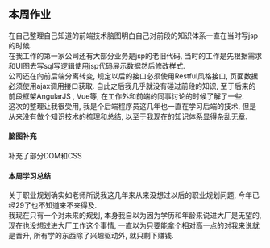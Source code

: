 ## **本周作业**
在自己整理自己知道的前端技术脑图明白自己对前段的知识体系一直在当时写jsp的时候. <br>
在我工作的第一家公司还有大部分业务是jsp的老旧代码, 当时的工作是先根据需求和UI图去写sql写逻辑使用jsp代码展示数据然后修改样式. 
<br>公司还在向前后端分离转变, 规定以后的接口必须使用Restful风格接口, 页面数据必须使用ajax调用接口获取. 
自此之后我几乎就没有碰过前段的知识, 至于后来的前段框架AngularJS , Vue等, 在工作外和前端的同事讨论的时候了解了一些.
<br>这次的整理让我很受用, 我是个后端程序员这几年也一直在学习后端的技术, 但是从来没有做个知识技术的梳理和总结, 以至于我现在的知识体系显得杂乱无章. 
#### **脑图补充**
补充了部分DOM和CSS 
#### **本周学习总结**
关于职业规划确实如老师所说我这几年来从来没想过以后的职业规划问题, 今年已经29了也不知道来不来得及. <br>
我现在只有一个对未来的规划, 本身我自以为因为学历和年龄来说进大厂是无望的, 
现在也没想过进大厂工作这个事情, 一直以为只要能拿个相对高一点的对我来说就是晋升, 所有学的东西除了兴趣驱动外, 就只剩下赚钱. 
